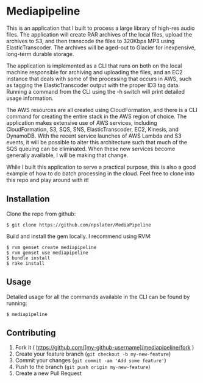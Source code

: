 # Mediapipeline

  This is an application that I built to process a large library of high-res audio files.  The application will create RAR archives
  of the local files, upload the archives to S3, and then transcode the files to 320Kbps MP3 using  ElasticTranscoder.  The archives
  will be aged-out to Glacier for inexpensive, long-term durable storage.
  
  The application is implemented as a CLI that runs on both on the local machine responsible for archiving and uploading the files, and an EC2 instance that
  deals with some of the processing that occurs in AWS, such as tagging the ElasticTranscoder output with the proper ID3 tag data.  Running a command from the CLI
  using the -h switch will print detailed usage information.
  
  The AWS resources are all created using CloudFormation, and there is a CLI command for creating the entire stack in the AWS region of choice.  The application makes
  extensive use of AWS services, including CloudFormation, S3, SQS, SNS, ElasticTranscoder, EC2, Kinesis, and DynamoDB.  With the recent service launches of AWS Lambda and
  S3 events, it will be possible to alter this architecture such that much of the SQS queuing can be eliminated.  When these new services become generally available,
  I will be making that change.
  
  While I built this application to serve a practical purpose, this is also a good example of how to do batch processing in the cloud.  Feel free to clone into this repo and play around with
  it!

## Installation

Clone the repo from github:

    $ git clone https://github.com/npslater/MediaPipeline
    
Build and install the gem locally.  I recommend using RVM:

    $ rvm gemset create mediapipeline
    $ rvm gemset use mediapipeline
    $ bundle install
    $ rake install

## Usage

Detailed usage for all the commands available in the CLI can be found by running:

    $ mediapipeline

## Contributing

1. Fork it ( https://github.com/[my-github-username]/mediapipeline/fork )
2. Create your feature branch (`git checkout -b my-new-feature`)
3. Commit your changes (`git commit -am 'Add some feature'`)
4. Push to the branch (`git push origin my-new-feature`)
5. Create a new Pull Request
